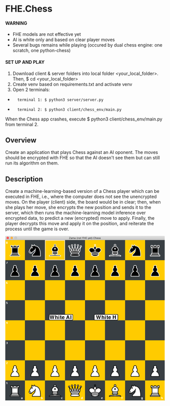 
# FHE.Chess

#### WARNING
-   FHE models are not effective yet
-   AI is white only and based on clear player moves
-   Several bugs remains while playing (occured by dual chess engine: one scratch, one python-chess)

#### SET UP AND PLAY
1.   Download client & server folders into local folder <your_local_folder>. Then, $ cd <your_local_folder>
2.   Create venv based on requirements.txt and activate venv
3.   Open 2 terminals:
-       terminal 1: $ python3 server/server.py
-       terminal 2: $ python3 client/chess_env/main.py

When the Chess app crashes, execute $ python3 client/chess_env/main.py from terminal 2.

## Overview
Create an application that plays Chess against an AI oponent. The moves should be encrypted with FHE so that the AI doesn't see them but can still run its algorithm on them.

## Description
Create a machine-learning-based version of a Chess player which can be executed in FHE, i.e., where the computer does not see the unencrypted moves.
On the player (client) side, the board would be in clear; then, when she plays her move, she encrypts the new position and sends it to the server, which then runs the machine-learning model inference over encrypted data, to predict a new (encrypted) move to apply. Finally, the player decrypts this move and apply it on the position, and reiterate the process until the game is over.


![alt text](https://github.com/vrona/FHE.Chess/blob/main/screen_zama_vrona_chess.png)